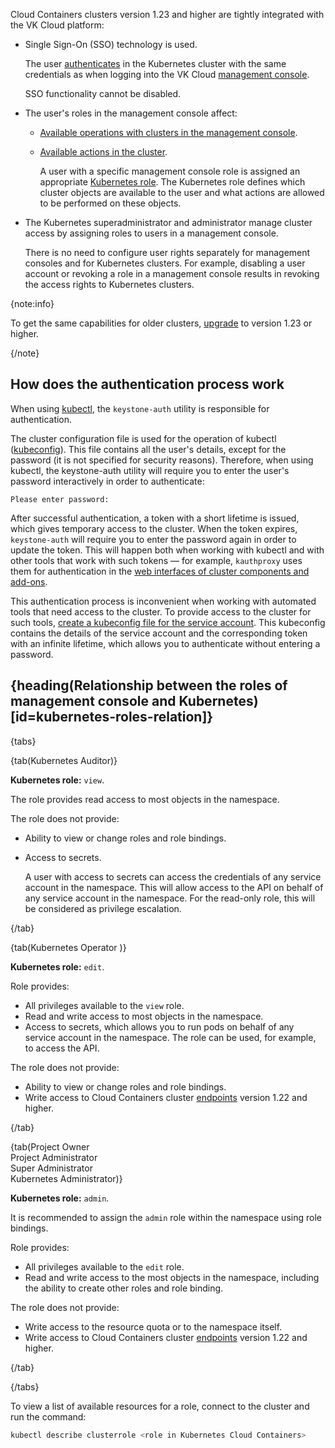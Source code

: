 Cloud Containers clusters version 1.23 and higher are tightly integrated with the VK Cloud platform:

- Single Sign-On (SSO) technology is used.

  The user [authenticates](#how_does_the_authentication_process_work) in the Kubernetes cluster with the same credentials as when logging into the VK Cloud [management console](/en/tools-for-using-services/account).

  SSO functionality cannot be disabled.

- The user's roles in the management console affect:

  - [Available operations with clusters in the management console](/en/tools-for-using-services/account/concepts/rolesandpermissions#roles_permissions_kubernetes).
  - [Available actions in the cluster](#kubernetes-roles-relation).

    A user with a specific management console role is assigned an appropriate [Kubernetes role](https://kubernetes.io/docs/reference/access-authn-authz/rbac/#user-facing-roles). The Kubernetes role defines which cluster objects are available to the user and what actions are allowed to be performed on these objects.

- The Kubernetes superadministrator and administrator manage cluster access by assigning roles to users in a management console.

  There is no need to configure user rights separately for management consoles and for Kubernetes clusters. For example, disabling a user account or revoking a role in a management console results in revoking the access rights to Kubernetes clusters.

{note:info}

To get the same capabilities for older clusters, [upgrade](../../instructions/update) to version 1.23 or higher.

{/note}

## How does the authentication process work

When using [kubectl](../../connect/kubectl), the `keystone-auth` utility is responsible for authentication.

The cluster configuration file is used for the operation of kubectl ([kubeconfig](https://kubernetes.io/docs/concepts/configuration/organize-cluster-access-kubeconfig/)). This file contains all the user's details, except for the password (it is not specified for security reasons). Therefore, when using kubectl, the keystone-auth utility will require you to enter the user's password interactively in order to authenticate:

```text
Please enter password:
```

After successful authentication, a token with a short lifetime is issued, which gives temporary access to the cluster. When the token expires, `keystone-auth` will require you to enter the password again in order to update the token. This will happen both when working with kubectl and with other tools that work with such tokens — for example, `kauthproxy` uses them for authentication in the [web interfaces of cluster components and add-ons](../../connect).

This authentication process is inconvenient when working with automated tools that need access to the cluster. To provide access to the cluster for such tools, [create a kubeconfig file for the service account](../../how-to-guides/sa-kubeconfig). This kubeconfig contains the details of the service account and the corresponding token with an infinite lifetime, which allows you to authenticate without entering a password.

## {heading(Relationship between the roles of management console and Kubernetes)[id=kubernetes-roles-relation]}

{tabs}

{tab(Kubernetes Auditor)}

**Kubernetes role:** `view`.

The role provides read access to most objects in the namespace.

The role does not provide:

- Ability to view or change roles and role bindings.
- Access to secrets.

  A user with access to secrets can access the credentials of any service account in the namespace. This will allow access to the API on behalf of any service account in the namespace. For the read-only role, this will be considered as privilege escalation.

{/tab}

{tab(Kubernetes Operator )}

**Kubernetes role:** `edit`.

Role provides:

- All privileges available to the `view` role.
- Read and write access to most objects in the namespace.
- Access to secrets, which allows you to run pods on behalf of any service account in the namespace. The role can be used, for example, to access the API.

The role does not provide:

- Ability to view or change roles and role bindings.
- Write access to Cloud Containers cluster [endpoints](https://kubernetes.io/docs/reference/access-authn-authz/rbac/#write-access-for-endpoints) version 1.22 and higher.

{/tab}

{tab(Project Owner<br>Project Administrator<br>Super Administrator<br>Kubernetes Administrator)}

**Kubernetes role:** `admin`.

It is recommended to assign the `admin` role within the namespace using role bindings.

Role provides:

- All privileges available to the `edit` role.
- Read and write access to the most objects in the namespace, including the ability to create other roles and role binding.

The role does not provide:

- Write access to the resource quota or to the namespace itself.
- Write access to Cloud Containers cluster [endpoints](https://kubernetes.io/docs/reference/access-authn-authz/rbac/#write-access-for-endpoints) version 1.22 and higher.

{/tab}

{/tabs}

To view a list of available resources for a role, connect to the cluster and run the command:

``` bash
kubectl describe clusterrole <role in Kubernetes Cloud Containers>
```
